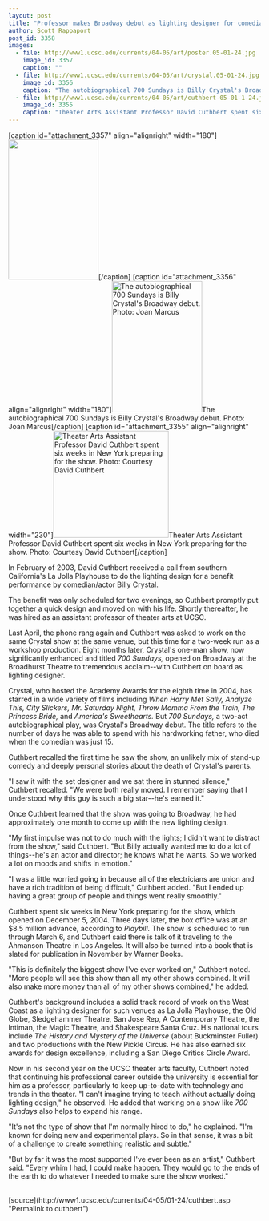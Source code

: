 ```yaml
---
layout: post
title: "Professor makes Broadway debut as lighting designer for comedian Billy Crystal's hit show"
author: Scott Rappaport
post_id: 3358
images:
  - file: http://www1.ucsc.edu/currents/04-05/art/poster.05-01-24.jpg
    image_id: 3357
    caption: ""
  - file: http://www1.ucsc.edu/currents/04-05/art/crystal.05-01-24.jpg
    image_id: 3356
    caption: "The autobiographical 700 Sundays is Billy Crystal's Broadway debut. Photo: Joan Marcus"
  - file: http://www1.ucsc.edu/currents/04-05/art/cuthbert-05-01-1-24.jpg
    image_id: 3355
    caption: "Theater Arts Assistant Professor David Cuthbert spent six weeks in New York preparing for the show. Photo: Courtesy David Cuthbert"
---
```


[caption id="attachment_3357" align="alignright" width="180"]<a href="http://localhost/mysite/wp-content/uploads/2005/01/poster.05-01-24.jpg"><img class="size-full wp-image-3357" src="http://localhost/mysite/wp-content/uploads/2005/01/poster.05-01-24.jpg" alt="" width="180" height="280" /></a>[/caption]
[caption id="attachment_3356" align="alignright" width="180"]<a href="http://localhost/mysite/wp-content/uploads/2005/01/crystal.05-01-24.jpg"><img class="size-full wp-image-3356" src="http://localhost/mysite/wp-content/uploads/2005/01/crystal.05-01-24.jpg" alt="The autobiographical 700 Sundays is Billy Crystal's Broadway debut. Photo: Joan Marcus" width="180" height="262" /></a>The autobiographical 700 Sundays is Billy Crystal's Broadway debut. Photo: Joan Marcus[/caption]
[caption id="attachment_3355" align="alignright" width="230"]<a href="http://localhost/mysite/wp-content/uploads/2005/01/cuthbert-05-01-1-24.jpg"><img class="size-full wp-image-3355" src="http://localhost/mysite/wp-content/uploads/2005/01/cuthbert-05-01-1-24.jpg" alt="Theater Arts Assistant Professor David Cuthbert spent six weeks in New York preparing for the show. Photo: Courtesy David Cuthbert" width="230" height="214" /></a>Theater Arts Assistant Professor David Cuthbert spent six weeks in New York preparing for the show. Photo: Courtesy David Cuthbert[/caption]
<a name="content" id="content"></a>
<p>
  In February of 2003, David Cuthbert received a call from southern California's La Jolla Playhouse to do the lighting design for a benefit performance by comedian/actor Billy Crystal.
</p>
<p>
  The benefit was only scheduled for two evenings, so Cuthbert promptly put together a quick design and moved on with his life. Shortly thereafter, he was hired as an assistant professor of theater arts at UCSC.<br>
</p>
<p>
  Last April, the phone rang again and Cuthbert was asked to work on the same Crystal show at the same venue, but this time for a two-week run as a workshop production. Eight months later, Crystal's one-man show, now significantly enhanced and titled <i>700 Sundays,</i> opened on Broadway at the Broadhurst Theatre to tremendous acclaim--with Cuthbert on board as lighting designer.<br>
</p>
<p>
  Crystal, who hosted the Academy Awards for the eighth time in 2004, has starred in a wide variety of films including <i>When Harry Met Sally, Analyze This, City Slickers, Mr. Saturday Night, Throw Momma From the Train, The Princess Bride,</i> and <i>America's Sweethearts.</i> But <i>700 Sundays,</i> a two-act autobiographical play, was Crystal's Broadway debut. The title refers to the number of days he was able to spend with his hardworking father, who died when the comedian was just 15.
</p>
<p>
  Cuthbert recalled the first time he saw the show, an unlikely mix of stand-up comedy and deeply personal stories about the death of Crystal's parents.<br>
</p>
<p>
  "I saw it with the set designer and we sat there in stunned silence," Cuthbert recalled. "We were both really moved. I remember saying that I understood why this guy is such a big star--he's earned it."<br>
</p>
<p>
  Once Cuthbert learned that the show was going to Broadway, he had approximately one month to come up with the new lighting design.<br>
</p>
<p>
  "My first impulse was not to do much with the lights; I didn't want to distract from the show," said Cuthbert. "But Billy actually wanted me to do a lot of things--he's an actor and director; he knows what he wants. So we worked a lot on moods and shifts in emotion."<br>
</p>
<p>
  "I was a little worried going in because all of the electricians are union and have a rich tradition of being difficult," Cuthbert added. "But I ended up having a great group of people and things went really smoothly."<br>
</p>
<p>
  Cuthbert spent six weeks in New York preparing for the show, which opened on December 5, 2004. Three days later, the box office was at an $8.5 million advance, according to <i>Playbill.</i> The show is scheduled to run through March 6, and Cuthbert said there is talk of it traveling to the Ahmanson Theatre in Los Angeles. It will also be turned into a book that is slated for publication in November by Warner Books.<br>
</p>
<p>
  "This is definitely the biggest show I've ever worked on," Cuthbert noted. "More people will see this show than all my other shows combined. It will also make more money than all of my other shows combined," he added.<br>
</p>
<p>
  Cuthbert's background includes a solid track record of work on the West Coast as a lighting designer for such venues as La Jolla Playhouse, the Old Globe, Sledgehammer Theatre, San Jose Rep, A Contemporary Theatre, the Intiman, the Magic Theatre, and Shakespeare Santa Cruz. His national tours include <i>The History and Mystery of the Universe</i> (about Buckminster Fuller) and two productions with the New Pickle Circus. He has also earned six awards for design excellence, including a San Diego Critics Circle Award.<br>
</p>
<p>
  Now in his second year on the UCSC theater arts faculty, Cuthbert noted that continuing his professional career outside the university is essential for him as a professor, particularly to keep up-to-date with technology and trends in the theater. "I can't imagine trying to teach without actually doing lighting design," he observed. He added that working on a show like <i>700 Sundays</i> also helps to expand his range.<br>
</p>
<p>
  "It's not the type of show that I'm normally hired to do," he explained. "I'm known for doing new and experimental plays. So in that sense, it was a bit of a challenge to create something realistic and subtle."<br>
</p>
<p>
  "But by far it was the most supported I've ever been as an artist," Cuthbert said. "Every whim I had, I could make happen. They would go to the ends of the earth to do whatever I needed to make sure the show worked."<br>
  <br>
</p>
[source](http://www1.ucsc.edu/currents/04-05/01-24/cuthbert.asp "Permalink to cuthbert")
